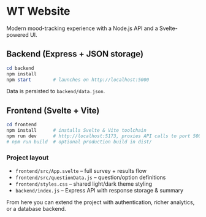 # WT Website

Modern mood-tracking experience with a Node.js API and a Svelte-powered UI.

## Backend (Express + JSON storage)

```powershell
cd backend
npm install
npm start        # launches on http://localhost:5000
```

Data is persisted to `backend/data.json`.

## Frontend (Svelte + Vite)

```powershell
cd frontend
npm install      # installs Svelte & Vite toolchain
npm run dev      # http://localhost:5173, proxies API calls to port 5000
# npm run build  # optional production build in dist/
```

### Project layout

- `frontend/src/App.svelte` – full survey + results flow
- `frontend/src/questionData.js` – question/option definitions
- `frontend/styles.css` – shared light/dark theme styling
- `backend/index.js` – Express API with response storage & summary

From here you can extend the project with authentication, richer analytics, or a database backend.